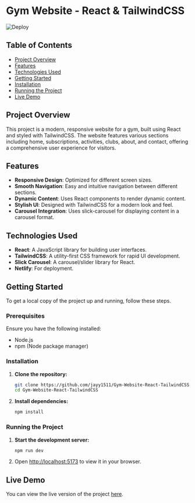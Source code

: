 # Gym Website - React & TailwindCSS

![Deploy](https://img.shields.io/badge/deploy-Netlify-blue)

## Table of Contents
- [Project Overview](#project-overview)
- [Features](#features)
- [Technologies Used](#technologies-used)
- [Getting Started](#getting-started)
- [Installation](#installation)
- [Running the Project](#running-the-project)
- [Live Demo](#live-demo)

## Project Overview

This project is a modern, responsive website for a gym, built using React and styled with TailwindCSS. The website features various sections including home, subscriptions, activities, clubs, about, and contact, offering a comprehensive user experience for visitors.

## Features

- **Responsive Design**: Optimized for different screen sizes.
- **Smooth Navigation**: Easy and intuitive navigation between different sections.
- **Dynamic Content**: Uses React components to render dynamic content.
- **Stylish UI**: Designed with TailwindCSS for a modern look and feel.
- **Carousel Integration**: Uses slick-carousel for displaying content in a carousel format.

## Technologies Used

- **React**: A JavaScript library for building user interfaces.
- **TailwindCSS**: A utility-first CSS framework for rapid UI development.
- **Slick Carousel**: A carousel/slider library for React.
- **Netlify**: For deployment.

## Getting Started

To get a local copy of the project up and running, follow these steps.

### Prerequisites

Ensure you have the following installed:
- Node.js
- npm (Node package manager)

### Installation

1. **Clone the repository:**
    ```sh
    git clone https://github.com/jayy1511/Gym-Website-React-TailwindCSS.git
    cd Gym-Website-React-TailwindCSS
    ```

2. **Install dependencies:**
    ```sh
    npm install
    ```

### Running the Project

1. **Start the development server:**
    ```sh
    npm run dev
    ```

2. Open [http://localhost:5173](http://localhost:5173) to view it in your browser.

## Live Demo

You can view the live version of the project [here](https://your-netlify-site-link).

